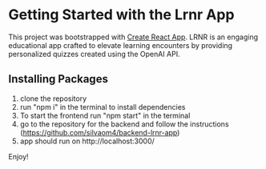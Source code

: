 # Getting Started with the Lrnr App

This project was bootstrapped with [Create React App](https://github.com/facebook/create-react-app).
LRNR is an engaging educational app crafted to elevate learning encounters by providing personalized quizzes created using the OpenAI API.

## Installing Packages
 1. clone the repository
 2. run "npm i" in the terminal to install dependencies
 3. To start the frontend run "npm start" in the terminal
 4. go to the repository for the backend and follow the instructions (https://github.com/silvaom4/backend-lrnr-app)
 5. app should run on http://localhost:3000/

Enjoy!





